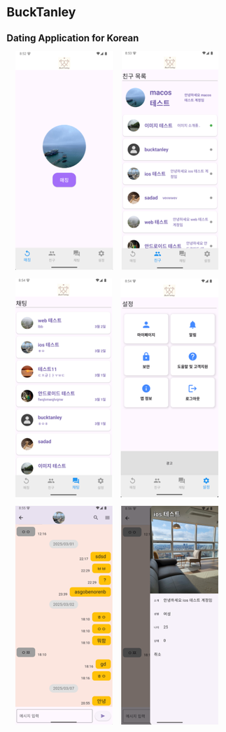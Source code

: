 # BuckTanley
## Dating Application for Korean

<div style="display: flex; flex-wrap: wrap; gap: 20px; justify-content: center">
  <img src="https://raw.githubusercontent.com/MinChanJu/BuckTanley/MinChan/images/dating_app1.png" height="500">
  <img src="https://raw.githubusercontent.com/MinChanJu/BuckTanley/MinChan/images/dating_app2.png" height="500">
  <img src="https://raw.githubusercontent.com/MinChanJu/BuckTanley/MinChan/images/dating_app3.png" height="500">
  <img src="https://raw.githubusercontent.com/MinChanJu/BuckTanley/MinChan/images/dating_app4.png" height="500">
  <img src="https://raw.githubusercontent.com/MinChanJu/BuckTanley/MinChan/images/dating_app5.png" height="500">
  <img src="https://raw.githubusercontent.com/MinChanJu/BuckTanley/MinChan/images/dating_app6.png" height="500">
</div>
